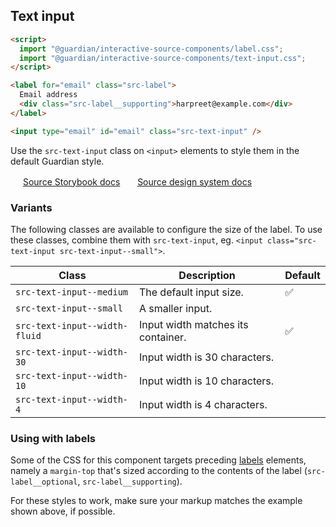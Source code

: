 ## Text input

```html
<script>
  import "@guardian/interactive-source-components/label.css";
  import "@guardian/interactive-source-components/text-input.css";
</script>

<label for="email" class="src-label">
  Email address
  <div class="src-label__supporting">harpreet@example.com</div>
</label>

<input type="email" id="email" class="src-text-input" />
```

Use the `src-text-input` class on `<input>` elements to style them in the default Guardian style.

<img width="16" src="https://cdn.jsdelivr.net/gh/devicons/devicon@latest/icons/storybook/storybook-original.svg" /> [Source Storybook docs](https://guardian.github.io/storybooks/?path=/docs/source_react-components-textinput--docs)&nbsp;&nbsp;<img width="16" src="https://zeroheight.com/favicon.ico" /> [Source design system docs](https://theguardian.design/2a1e5182b/p/437902-text-input-field)

### Variants

The following classes are available to configure the size of the label. To use these classes, combine them with `src-text-input`, eg. `<input class="src-text-input src-text-input--small">`.

| Class                         | Description                        | Default |
| ----------------------------- | ---------------------------------- | ------- |
| `src-text-input--medium`      | The default input size.            | ✅      |
| `src-text-input--small`       | A smaller input.                   |         |
| `src-text-input--width-fluid` | Input width matches its container. | ✅      |
| `src-text-input--width-30`    | Input width is 30 characters.      |         |
| `src-text-input--width-10`    | Input width is 10 characters.      |         |
| `src-text-input--width-4`     | Input width is 4 characters.       |         |

### Using with labels

Some of the CSS for this component targets preceding [labels](./src/label/README) elements, namely a `margin-top`
that's sized according to the contents of the label (`src-label__optional`,
`src-label__supporting`).

For these styles to work, make sure your markup matches the example shown above, if possible.

